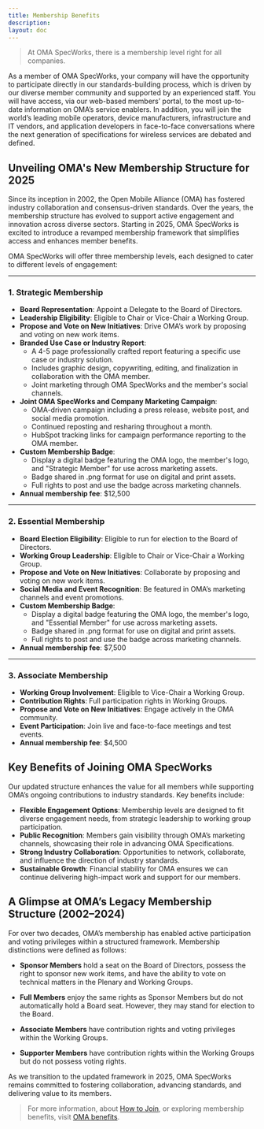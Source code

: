 ```yaml
---
title: Membership Benefits
description:
layout: doc
---
```

> At OMA SpecWorks, there is a membership level right for all companies.

As a member of OMA SpecWorks, your company will have the opportunity to participate directly in our standards-building process, which is driven by our diverse member community and supported by an experienced staff. You will have access, via our web-based members’ portal, to the most up-to-date information on OMA’s service enablers. In addition, you will join the world’s leading mobile operators, device manufacturers, infrastructure and IT vendors, and application developers in face-to-face conversations where the next generation of specifications for wireless services are debated and defined.  

## Unveiling OMA's New Membership Structure for 2025

Since its inception in 2002, the Open Mobile Alliance (OMA) has fostered industry collaboration and consensus-driven standards. Over the years, the membership structure has evolved to support active engagement and innovation across diverse sectors. Starting in 2025, OMA SpecWorks is excited to introduce a revamped membership framework that simplifies access and enhances member benefits.

OMA SpecWorks will offer three membership levels, each designed to cater to different levels of engagement:

---

### **1. Strategic Membership**
- **Board Representation**: Appoint a Delegate to the Board of Directors.
- **Leadership Eligibility**: Eligible to Chair or Vice-Chair a Working Group.
- **Propose and Vote on New Initiatives**: Drive OMA’s work by proposing and voting on new work items.
- **Branded Use Case or Industry Report**: 
  - A 4-5 page professionally crafted report featuring a specific use case or industry solution.
  - Includes graphic design, copywriting, editing, and finalization in collaboration with the OMA member.
  - Joint marketing through OMA SpecWorks and the member's social channels.
- **Joint OMA SpecWorks and Company Marketing Campaign**:
  - OMA-driven campaign including a press release, website post, and social media promotion.
  - Continued reposting and resharing throughout a month.
  - HubSpot tracking links for campaign performance reporting to the OMA member.
- **Custom Membership Badge**: 
  - Display a digital badge featuring the OMA logo, the member's logo, and "Strategic Member" for use across marketing assets.
  - Badge shared in .png format for use on digital and print assets.
  - Full rights to post and use the badge across marketing channels.
- **Annual membership fee**: $12,500
---

### **2. Essential Membership**
- **Board Election Eligibility**: Eligible to run for election to the Board of Directors.
- **Working Group Leadership**: Eligible to Chair or Vice-Chair a Working Group.
- **Propose and Vote on New Initiatives**: Collaborate by proposing and voting on new work items.
- **Social Media and Event Recognition**: Be featured in OMA’s marketing channels and event promotions.
- **Custom Membership Badge**: 
  - Display a digital badge featuring the OMA logo, the member's logo, and "Essential Member" for use across marketing assets.
  - Badge shared in .png format for use on digital and print assets.
  - Full rights to post and use the badge across marketing channels.
- **Annual membership fee**: $7,500

---

### **3. Associate Membership**
- **Working Group Involvement**: Eligible to Vice-Chair a Working Group.
- **Contribution Rights**: Full participation rights in Working Groups.
- **Propose and Vote on New Initiatives**: Engage actively in the OMA community.
- **Event Participation**: Join live and face-to-face meetings and test events.  
- **Annual membership fee**: $4,500

## Key Benefits of Joining OMA SpecWorks

Our updated structure enhances the value for all members while supporting OMA’s ongoing contributions to industry standards. Key benefits include:

- **Flexible Engagement Options**: Membership levels are designed to fit diverse engagement needs, from strategic leadership to working group participation.
- **Public Recognition**: Members gain visibility through OMA’s marketing channels, showcasing their role in advancing OMA Specifications.
- **Strong Industry Collaboration**: Opportunities to network, collaborate, and influence the direction of industry standards.
- **Sustainable Growth**: Financial stability for OMA ensures we can continue delivering high-impact work and support for our members.

## A Glimpse at OMA’s Legacy Membership Structure (2002–2024)
For over two decades, OMA’s membership has enabled active participation and voting privileges within a structured framework. Membership distinctions were defined as follows:

- **Sponsor Members** hold a seat on the Board of Directors, possess the right to sponsor new work items, and have the ability to vote on technical matters in the Plenary and Working Groups.

- **Full Members** enjoy the same rights as Sponsor Members but do not automatically hold a Board seat. However, they may stand for election to the Board.

- **Associate Members** have contribution rights and voting privileges within the Working Groups.

- **Supporter Members** have contribution rights within the Working Groups but do not possess voting rights.

As we transition to the updated framework in 2025, OMA SpecWorks remains committed to fostering collaboration, advancing standards, and delivering value to its members.

 > For more information, about [How to Join](/omaspecworks/membership/join), or exploring membership benefits, visit [OMA benefits](/omaspecworks/membership/benefits#key-benefits-of-joining-oma-specworks).